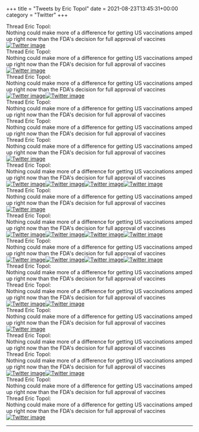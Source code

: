 +++
title = "Tweets by Eric Topol" 
date = 2021-08-23T13:45:31+00:00
category = "Twitter"
+++
<div class="tweet"> 
<div class="profile"> 
Thread Eric Topol: 
</div> 
<div class="tweet-content">Nothing could make more of a difference for getting US vaccinations amped up right now than the FDA's decision for full approval of vaccines</div></div><a href="E9etGj0VcAIoZyv.jpg"  ><img src="E9etGj0VcAIoZyv.jpg" alt="Twitter image" ></img></a><div class="tweet"> 
<div class="profile"> 
Thread Eric Topol: 
</div> 
<div class="tweet-content">Nothing could make more of a difference for getting US vaccinations amped up right now than the FDA's decision for full approval of vaccines</div></div><a href="E9e_NKLUUAgAwiw.jpg"  ><img src="E9e_NKLUUAgAwiw.jpg" alt="Twitter image" ></img></a><div class="tweet"> 
<div class="profile"> 
Thread Eric Topol: 
</div> 
<div class="tweet-content">Nothing could make more of a difference for getting US vaccinations amped up right now than the FDA's decision for full approval of vaccines</div></div><a href="E9fB-i0VoAgfHfG.jpg"  ><img src="E9fB-i0VoAgfHfG.jpg" alt="Twitter image" ></img></a><a href="E9fCAf6VcAE3qqD.jpg"  ><img src="E9fCAf6VcAE3qqD.jpg" alt="Twitter image" ></img></a><div class="tweet"> 
<div class="profile"> 
Thread Eric Topol: 
</div> 
<div class="tweet-content">Nothing could make more of a difference for getting US vaccinations amped up right now than the FDA's decision for full approval of vaccines</div></div><div class="tweet"> 
<div class="profile"> 
Thread Eric Topol: 
</div> 
<div class="tweet-content">Nothing could make more of a difference for getting US vaccinations amped up right now than the FDA's decision for full approval of vaccines</div></div><div class="tweet"> 
<div class="profile"> 
Thread Eric Topol: 
</div> 
<div class="tweet-content">Nothing could make more of a difference for getting US vaccinations amped up right now than the FDA's decision for full approval of vaccines</div></div><a href="E9fLmPHUcAArgDl.jpg"  ><img src="E9fLmPHUcAArgDl.jpg" alt="Twitter image" ></img></a><div class="tweet"> 
<div class="profile"> 
Thread Eric Topol: 
</div> 
<div class="tweet-content">Nothing could make more of a difference for getting US vaccinations amped up right now than the FDA's decision for full approval of vaccines</div></div><a href="E9frF9nVUAgZeTW.jpg"  ><img src="E9frF9nVUAgZeTW.jpg" alt="Twitter image" ></img></a><a href="E9frHx9VUAgkoHc.jpg"  ><img src="E9frHx9VUAgkoHc.jpg" alt="Twitter image" ></img></a><a href="E9frJi8UYAM4WoN.jpg"  ><img src="E9frJi8UYAM4WoN.jpg" alt="Twitter image" ></img></a><a href="E9frLB2VoAARKFt.jpg"  ><img src="E9frLB2VoAARKFt.jpg" alt="Twitter image" ></img></a><div class="tweet"> 
<div class="profile"> 
Thread Eric Topol: 
</div> 
<div class="tweet-content">Nothing could make more of a difference for getting US vaccinations amped up right now than the FDA's decision for full approval of vaccines</div></div><a href="E9f0YmnVUDMNhC_.jpg"  ><img src="E9f0YmnVUDMNhC_.jpg" alt="Twitter image" ></img></a><div class="tweet"> 
<div class="profile"> 
Thread Eric Topol: 
</div> 
<div class="tweet-content">Nothing could make more of a difference for getting US vaccinations amped up right now than the FDA's decision for full approval of vaccines</div></div><a href="E9gGM5bVUAkeBts.jpg"  ><img src="E9gGM5bVUAkeBts.jpg" alt="Twitter image" ></img></a><a href="E9gHIs5VUA0A67L.jpg"  ><img src="E9gHIs5VUA0A67L.jpg" alt="Twitter image" ></img></a><a href="E9gHKVoVUAEv5tE.jpg"  ><img src="E9gHKVoVUAEv5tE.jpg" alt="Twitter image" ></img></a><a href="E9gHMCDVUAIZKWK.jpg"  ><img src="E9gHMCDVUAIZKWK.jpg" alt="Twitter image" ></img></a><div class="tweet"> 
<div class="profile"> 
Thread Eric Topol: 
</div> 
<div class="tweet-content">Nothing could make more of a difference for getting US vaccinations amped up right now than the FDA's decision for full approval of vaccines</div></div><a href="E9gSMR1VgAA_CbD.jpg"  ><img src="E9gSMR1VgAA_CbD.jpg" alt="Twitter image" ></img></a><a href="E9gSOUKVIAAXzrg.jpg"  ><img src="E9gSOUKVIAAXzrg.jpg" alt="Twitter image" ></img></a><a href="E9gSQcBVEA8-yIG.png"  ><img src="E9gSQcBVEA8-yIG.png" alt="Twitter image" ></img></a><a href="E9gSShjVEA0UW4-.jpg"  ><img src="E9gSShjVEA0UW4-.jpg" alt="Twitter image" ></img></a><div class="tweet"> 
<div class="profile"> 
Thread Eric Topol: 
</div> 
<div class="tweet-content">Nothing could make more of a difference for getting US vaccinations amped up right now than the FDA's decision for full approval of vaccines</div></div><div class="tweet"> 
<div class="profile"> 
Thread Eric Topol: 
</div> 
<div class="tweet-content">Nothing could make more of a difference for getting US vaccinations amped up right now than the FDA's decision for full approval of vaccines</div></div><a href="E9ghFwoVEB4-zaZ.png"  ><img src="E9ghFwoVEB4-zaZ.png" alt="Twitter image" ></img></a><a href="E9ggmgTVEBEmdRF.jpg"  ><img src="E9ggmgTVEBEmdRF.jpg" alt="Twitter image" ></img></a><div class="tweet"> 
<div class="profile"> 
Thread Eric Topol: 
</div> 
<div class="tweet-content">Nothing could make more of a difference for getting US vaccinations amped up right now than the FDA's decision for full approval of vaccines</div></div><a href="E9gjuSbUUAAvTW9.jpg"  ><img src="E9gjuSbUUAAvTW9.jpg" alt="Twitter image" ></img></a><div class="tweet"> 
<div class="profile"> 
Thread Eric Topol: 
</div> 
<div class="tweet-content">Nothing could make more of a difference for getting US vaccinations amped up right now than the FDA's decision for full approval of vaccines</div></div><div class="tweet"> 
<div class="profile"> 
Thread Eric Topol: 
</div> 
<div class="tweet-content">Nothing could make more of a difference for getting US vaccinations amped up right now than the FDA's decision for full approval of vaccines</div></div><a href="E9hM2WvVoAg64FS.jpg"  ><img src="E9hM2WvVoAg64FS.jpg" alt="Twitter image" ></img></a><a href="E9hM3vRUUAAXhW8.jpg"  ><img src="E9hM3vRUUAAXhW8.jpg" alt="Twitter image" ></img></a><div class="tweet"> 
<div class="profile"> 
Thread Eric Topol: 
</div> 
<div class="tweet-content">Nothing could make more of a difference for getting US vaccinations amped up right now than the FDA's decision for full approval of vaccines</div></div><div class="tweet"> 
<div class="profile"> 
Thread Eric Topol: 
</div> 
<div class="tweet-content">Nothing could make more of a difference for getting US vaccinations amped up right now than the FDA's decision for full approval of vaccines</div></div><a href="E9h1tL6VkAgCdOf.jpg"  ><img src="E9h1tL6VkAgCdOf.jpg" alt="Twitter image" ></img></a>

---